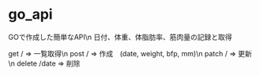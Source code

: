 # go_api
GOで作成した簡単なAPI\n
日付、体重、体脂肪率、筋肉量の記録と取得

get / => 一覧取得\n
post / => 作成　(date, weight, bfp, mm)\n
patch / => 更新\n
delete /date => 削除 
